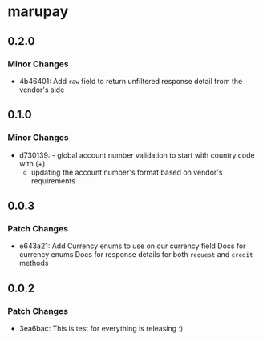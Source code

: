 # marupay

## 0.2.0

### Minor Changes

- 4b46401: Add `raw` field to return unfiltered response detail from the vendor's side

## 0.1.0

### Minor Changes

- d730139: - global account number validation to start with country code with (+)
  - updating the account number's format based on vendor's requirements

## 0.0.3

### Patch Changes

- e643a21: Add Currency enums to use on our currency field
  Docs for currency enums
  Docs for response details for both `request` and `credit` methods

## 0.0.2

### Patch Changes

- 3ea6bac: This is test for everything is releasing :)

